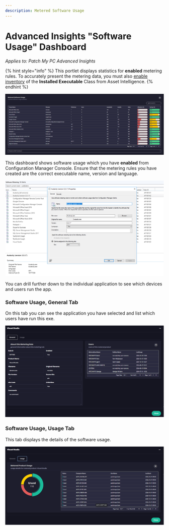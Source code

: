 ```yaml
---
description: Metered Software Usage
---
```


# Advanced Insights "Software Usage" Dashboard

_Applies to: Patch My PC Advanced Insights_

{% hint style="info" %}
This portlet displays statistics for **enabled** metering rules. To accurately present the metering data, you must also [enable inventory](https://learn.microsoft.com/en-us/mem/configmgr/core/clients/manage/asset-intelligence/configuring-asset-intelligence#to-enable-asset-intelligence-hardware-inventory-reporting-classes-from-the-asset-intelligence-home-page) of the **Installed Executable** Class from Asset Intelligence.
{% endhint %}



![](/_images/image%20%282153%29.png "Metered Software Usage")

This dashboard shows software usage which you have **enabled** from Configuration Manager Console. Ensure that the metering rules you have created are the correct executable name, version and language.

![](/_images/image%20%282178%29.png "Software Metering Rules in the ConfigMgr console")

You can drill further down to the individual application to see which devices and users run the app.

### Software Usage, General Tab

On this tab you can see the application you have selected and list which users have run this exe.&#x20;

![](/_images/image%20%282154%29.png "Software Metering General Tab")

### Software Usage, Usage Tab

This tab displays the details of the software usage.

![](/_images/image%20%282155%29.png "Software Metering Usage Tab")
